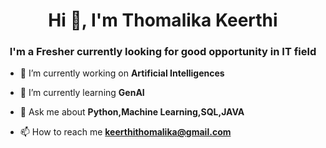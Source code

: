 


<h1 align="center">Hi 👋, I'm Thomalika Keerthi</h1>
<h3 align="center">I'm a Fresher currently looking for good opportunity in IT field</h3>


- 🔭 I’m currently working on **Artificial Intelligences**

- 🌱 I’m currently learning **GenAI**

- 💬 Ask me about **Python,Machine Learning,SQL,JAVA**

- 📫 How to reach me **keerthithomalika@gmail.com**







